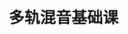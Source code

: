 ---
layout: encrypted
title: 多轨混音基础课
tags: notes alexmixing music
src: https://www.alexmixing.com/

encrypted: d0354595ecb47c1c8e8b0df7ce61b513f405ad4fd828c43c7faaf07bbac6ce60U2FsdGVkX18b6pTO6qjPNSPBBzLCQAdgX5bwhlywhVStUmz8GLtzKmdPSwzx1zqIV33mefWF4PBT7zGoVFAcIVb6JtuSQX/kDB9Le8JboYQ=
---